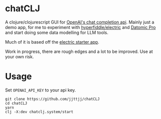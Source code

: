 # chatCLJ

A clojure/clojurescript GUI for [OpenAI's chat completion api](https://platform.openai.com/docs/guides/chat). Mainly just a demo app, for me to experiment with [hyperfiddle/electric](https://github.com/hyperfiddle/electric) and [Datomic Pro](https://docs.datomic.com/pro/) and start doing some data modelling for LLM tools.

Much of it is based off the [electric starter app](https://github.com/hyperfiddle/electric-starter-app).

Work in progress, there are rough edges and a lot to be improved. Use at your own risk.

# Usage

Set `OPENAI_API_KEY` to your api key.

```
git clone https://github.com/jjttjj/chatCLJ
cd chatCLJ
yarn
clj -X:dev chatclj.system/start
```
